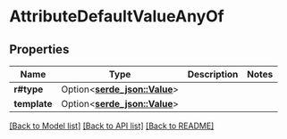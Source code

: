 # AttributeDefaultValueAnyOf

## Properties

Name | Type | Description | Notes
------------ | ------------- | ------------- | -------------
**r#type** | Option<[**serde_json::Value**](serde_json::Value.md)> |  | 
**template** | Option<[**serde_json::Value**](.md)> |  | 

[[Back to Model list]](../README.md#documentation-for-models) [[Back to API list]](../README.md#documentation-for-api-endpoints) [[Back to README]](../README.md)


